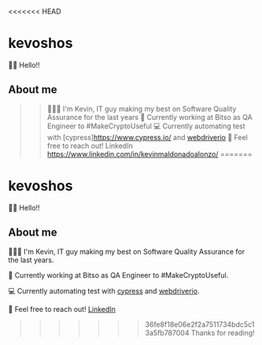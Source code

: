 <<<<<<< HEAD
# kevoshos  

👋🏻 Hello!!  
## About me
>>👨🏻‍💻 I'm Kevin, IT guy making my best on Software Quality Assurance for the last years
>>🚀 Currently working at Bitso as QA Engineer to #MakeCryptoUseful
>>💻 Currently automating test with [cypress]https://www.cypress.io/ and [webdriverio](https://webdriver.io/)
>>📍 Feel free to reach out! LinkedIn https://www.linkedin.com/in/kevinmaldonadoalonzo/
=======
# kevoshos 

👋🏻 Hello!!  
## About me
👨🏻‍💻 I'm Kevin, IT guy making my best on Software Quality Assurance for the last years. 
>>
🚀 Currently working at Bitso as QA Engineer to #MakeCryptoUseful. 
>>
💻 Currently automating test with [cypress](https://www.cypress.io/) and [webdriverio](https://webdriver.io/). 
>>
>>
📍 Feel free to reach out! [LinkedIn](https://www.linkedin.com/in/kevinmaldonadoalonzo/)
>>
>>>>>>> 36fe8f18e06e2f2a7511734bdc5c13a5fb787004
Thanks for reading!
